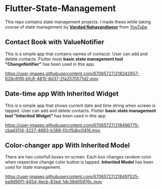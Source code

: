 # Flutter-State-Management
This repo contains state management projects. I made these while taking course of state management by [**Vandad Nahavandipoor**](https://www.linkedin.com/in/vandadnp/) from [YouTube](https://www.youtube.com/playlist?list=PL6yRaaP0WPkUf-ff1OX99DVSL1cynLHxO)


## Contact Book with ValueNotifier
This is a simple app that contains names of contacst. User can add and delete contacts. Flutter most **basic state management tool "ChangeNotifier"** has been used in this app.


https://user-images.githubusercontent.com/67065727/218242957-828c81f8-bfc8-4815-8d37-2fa2570571d2.mov


## Date-time app With Inherited Widget
This is a simple app that shows current date and time string when screen is tapped. User can add and delete contacts. Flutter  **basic state management tool "Inherited Widget"** has been used in this app.


https://user-images.githubusercontent.com/67065727/218496775-cbad3114-3227-4683-b388-f0cf5dbc0416.mov


## Color-changer app With Inherited Model
There are two colorfull boxes on screen. Each box changes random color when respective change color button is tapped. **Inherited Model** has been used for state management.


https://user-images.githubusercontent.com/67065727/218497525-ea9d90f1-445d-4ecb-83ed-1dc38d05976c.mov

